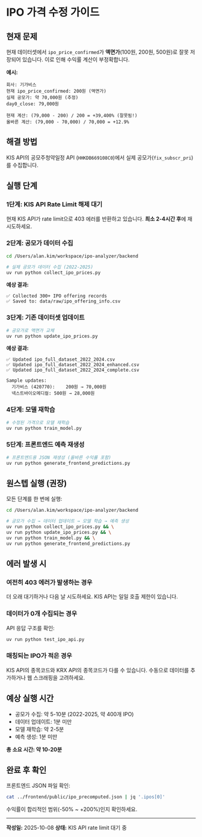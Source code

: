 # IPO 가격 수정 가이드

## 현재 문제

현재 데이터셋에서 `ipo_price_confirmed`가 **액면가**(100원, 200원, 500원)로 잘못 저장되어 있습니다.
이로 인해 수익률 계산이 부정확합니다.

**예시:**
```
회사: 기가비스
현재 ipo_price_confirmed: 200원 (액면가)
실제 공모가: 약 70,000원 (추정)
day0_close: 79,000원

현재 계산: (79,000 - 200) / 200 = +39,400% (잘못됨!)
올바른 계산: (79,000 - 70,000) / 70,000 = +12.9%
```

## 해결 방법

KIS API의 공모주청약일정 API (`HHKDB669108C0`)에서 실제 공모가(`fix_subscr_pri`)를 수집합니다.

## 실행 단계

### 1단계: KIS API Rate Limit 해제 대기

현재 KIS API가 rate limit으로 403 에러를 반환하고 있습니다.
**최소 2-4시간 후**에 재시도하세요.

### 2단계: 공모가 데이터 수집

```bash
cd /Users/alan.kim/workspace/ipo-analyzer/backend

# 실제 공모가 데이터 수집 (2022-2025)
uv run python collect_ipo_prices.py
```

**예상 결과:**
```
✅ Collected 300+ IPO offering records
✅ Saved to: data/raw/ipo_offering_info.csv
```

### 3단계: 기존 데이터셋 업데이트

```bash
# 공모가로 액면가 교체
uv run python update_ipo_prices.py
```

**예상 결과:**
```
✅ Updated ipo_full_dataset_2022_2024.csv
✅ Updated ipo_full_dataset_2022_2024_enhanced.csv
✅ Updated ipo_full_dataset_2022_2024_complete.csv

Sample updates:
  기가비스 (420770):    200원 → 70,000원
  넥스트바이오메디컬: 500원 → 28,000원
```

### 4단계: 모델 재학습

```bash
# 수정된 가격으로 모델 재학습
uv run python train_model.py
```

### 5단계: 프론트엔드 예측 재생성

```bash
# 프론트엔드용 JSON 재생성 (올바른 수익률 포함)
uv run python generate_frontend_predictions.py
```

## 원스텝 실행 (권장)

모든 단계를 한 번에 실행:

```bash
cd /Users/alan.kim/workspace/ipo-analyzer/backend

# 공모가 수집 → 데이터 업데이트 → 모델 학습 → 예측 생성
uv run python collect_ipo_prices.py && \
uv run python update_ipo_prices.py && \
uv run python train_model.py && \
uv run python generate_frontend_predictions.py
```

## 에러 발생 시

### 여전히 403 에러가 발생하는 경우

더 오래 대기하거나 다음 날 시도하세요. KIS API는 일일 호출 제한이 있습니다.

### 데이터가 0개 수집되는 경우

API 응답 구조를 확인:
```bash
uv run python test_ipo_api.py
```

### 매칭되는 IPO가 적은 경우

KIS API의 종목코드와 KRX API의 종목코드가 다를 수 있습니다.
수동으로 데이터를 추가하거나 웹 스크래핑을 고려하세요.

## 예상 실행 시간

- 공모가 수집: 약 5-10분 (2022-2025, 약 400개 IPO)
- 데이터 업데이트: 1분 미만
- 모델 재학습: 약 2-5분
- 예측 생성: 1분 미만

**총 소요 시간: 약 10-20분**

## 완료 후 확인

프론트엔드 JSON 파일 확인:
```bash
cat ../frontend/public/ipo_precomputed.json | jq '.ipos[0]'
```

수익률이 합리적인 범위(-50% ~ +200%)인지 확인하세요.

---

**작성일:** 2025-10-08
**상태:** KIS API rate limit 대기 중
